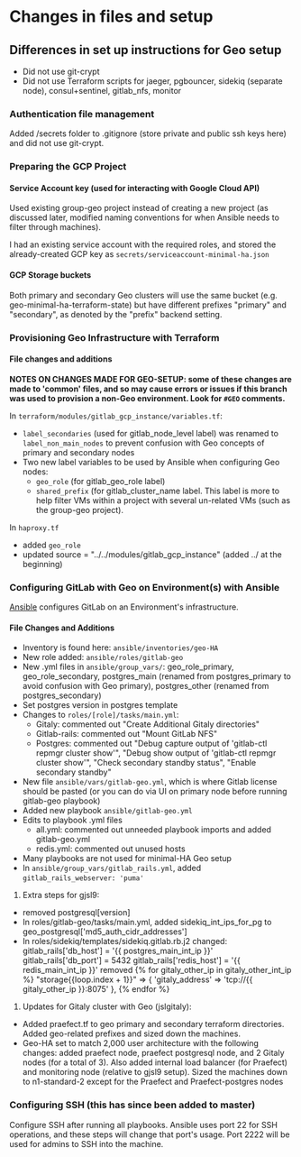# Changes in files and setup

## Differences in set up instructions for Geo setup

* Did not use git-crypt
* Did not use Terraform scripts for jaeger, pgbouncer, sidekiq (separate node), consul+sentinel, gitlab_nfs, monitor

### Authentication file management
Added /secrets folder to .gitignore (store private and public ssh keys here) and did not use git-crypt.  

### Preparing the GCP Project

#### Service Account key (used for interacting with Google Cloud API)

Used existing group-geo project instead of creating a new project (as discussed later, modified naming conventions for when Ansible needs to filter through machines). 

I had an existing service account with the required roles, and stored the already-created GCP key as `secrets/serviceaccount-minimal-ha.json`

#### GCP Storage buckets

Both primary and secondary Geo clusters will use the same bucket (e.g. geo-minimal-ha-terraform-state) but have different prefixes "primary" and "secondary", as denoted by the "prefix" backend setting.

### Provisioning Geo Infrastructure with Terraform

#### File changes and additions

**NOTES ON CHANGES MADE FOR GEO-SETUP: some of these changes are made to 'common' files, and so may cause errors or issues if this branch was used to provision a non-Geo environment. Look for `#GEO` comments.**

In `terraform/modules/gitlab_gcp_instance/variables.tf`:
* `label_secondaries` (used for gitlab_node_level label) was renamed to `label_non_main_nodes` to prevent confusion with Geo concepts of primary and secondary nodes
* Two new label variables to be used by Ansible when configuring Geo nodes:
  * `geo_role` (for gitlab_geo_role label)
  * `shared_prefix` (for gitlab_cluster_name label.  This label is more to help filter VMs within a project with several un-related VMs (such as the group-geo project).

In `haproxy.tf`
* added `geo_role`
* updated source = "../../modules/gitlab_gcp_instance" (added ../ at the beginning)
### Configuring GitLab with Geo on Environment(s) with Ansible

[Ansible](https://docs.ansible.com/ansible/latest/index.html) configures GitLab on an Environment's infrastructure. 

#### File Changes and Additions
* Inventory is found here: `ansible/inventories/geo-HA`
* New role added: `ansible/roles/gitlab-geo`
* New .yml files in `ansible/group_vars/`: geo_role_primary, geo_role_secondary, postgres_main (renamed from postgres_primary to avoid confusion with Geo primary), postgres_other (renamed from postgres_secondary)
* Set postgres version in postgres template
* Changes to `roles/[role]/tasks/main.yml`:
  * Gitaly: commented out "Create Additional Gitaly directories"
  * Gitlab-rails: commented out "Mount GitLab NFS"
  * Postgres: commented out "Debug capture output of 'gitlab-ctl repmgr cluster show'", "Debug show output of 'gitlab-ctl repmgr cluster show'", "Check secondary standby status", "Enable secondary standby"
* New file `ansible/vars/gitlab-geo.yml`, which is where Gitlab license should be pasted (or you can do via UI on primary node before running gitlab-geo playbook)
* Added new playbook `ansible/gitlab-geo.yml`
* Edits to playbook .yml files 
  * all.yml: commented out unneeded playbook imports and added gitlab-geo.yml
  * redis.yml: commented out unused hosts
* Many playbooks are not used for minimal-HA Geo setup
* In `ansible/group_vars/gitlab_rails.yml`, added `gitlab_rails_webserver: 'puma'`

1. Extra steps for gjsl9:
* removed postgresql[version]
* In roles/gitlab-geo/tasks/main.yml, added sidekiq_int_ips_for_pg to geo_postgresql['md5_auth_cidr_addresses']
* In roles/sidekiq/templates/sidekiq.gitlab.rb.j2 changed:
gitlab_rails['db_host'] = '{{ postgres_main_int_ip }}'
gitlab_rails['db_port'] = 5432
gitlab_rails['redis_host'] = '{{ redis_main_int_ip }}'
removed {% for gitaly_other_ip in gitaly_other_int_ip %}
  "storage{{loop.index + 1}}" => { 'gitaly_address' => 'tcp://{{ gitaly_other_ip }}:8075' },
{% endfor %}

1. Updates for Gitaly cluster with Geo (jslgitaly):
* Added praefect.tf to geo primary and secondary terraform directories.  Added geo-related prefixes and sized down the machines.
* Geo-HA set to match 2,000 user architecture with the following changes: added praefect node, praefect postgresql node, and 2 Gitaly nodes (for a total of 3).  Also added internal load balancer (for Praefect) and monitoring node (relative to gjsl9 setup).  Sized the machines down to n1-standard-2 except for the Praefect and Praefect-postgres nodes

### Configuring SSH (this has since been added to master)

Configure SSH after running all playbooks.  Ansible uses port 22 for SSH operations, and these steps will change that port's usage.  Port 2222 will be used for admins to SSH into the machine.
